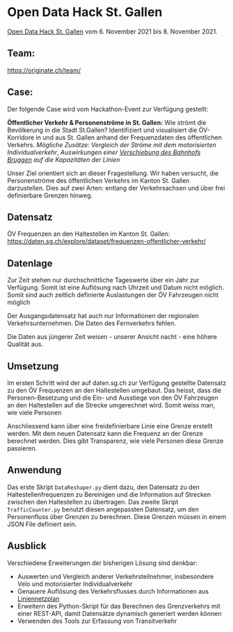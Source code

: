 # Open Data Hack St. Gallen
[Open Data Hack St. Gallen](https://opendata-hack-stgallen.devpost.com/) vom 6. November 2021 bis 8. November 2021.

## Team:
https://originate.ch/team/

## Case:

Der folgende Case wird vom Hackathon-Event zur Verfügung gestellt:

**Öffentlicher Verkehr & Personenströme in St. Gallen:** Wie strömt die Bevölkerung in die Stadt St.Gallen? Identifiziert und visualisiert die ÖV-Korridore in und aus St. Gallen anhand der Frequenzdaten des öffentlichen Verkehrs. *Mögliche Zusätze: Vergleich der Ströme mit dem motorisierten Individualverkehr*, *Auswirkungen einer [Verschiebung des Bahnhofs Bruggen](https://www.tagblatt.ch/ostschweiz/stgallen/vision-die-bahnhoefe-bruggen-und-haggen-zu-einem-neuen-bahnhof-kombinieren-jetzt-prueft-stgallen-die-machbarkeit-ld.2111948) auf die Kapazitäten der Linien*



Unser Ziel orientiert sich an dieser Fragestellung. Wir haben versucht, die Personenströme des öffentlichen Verkehrs im Kanton St. Gallen darzustellen. Dies auf zwei Arten: entlang der Verkehrsachsen und über frei definierbare Grenzen hinweg.

## Datensatz

ÖV Frequenzen an den Haltestellen im Kanton St. Gallen:
 https://daten.sg.ch/explore/dataset/frequenzen-offentlicher-verkehr/


## Datenlage

Zur Zeit stehen nur durchschnittliche Tageswerte über ein Jahr zur Verfügung. Somit ist eine Auflösung nach Uhrzeit und Datum nicht möglich. Somit sind auch zeitlich definierte Auslastungen der ÖV Fahrzeugen nicht möglich

Der Ausgangsdatensatz hat auch nur Informationen der regionalen Verkehrsunternehmen. Die Daten des Fernverkehrs fehlen.

Die Daten aus jüngerer Zeit weisen - unserer Ansicht nacht - eine höhere Qualität aus.

## Umsetzung

Im ersten Schritt wird der auf daten.sg.ch zur Verfügung gestellte Datensatz zu den ÖV Frequenzen an den Haltestellen umgebaut. Das heisst, dass die Personen-Besetzung und die Ein- und Ausstiege von den ÖV Fahrzeugen an den Haltestellen auf die Strecke umgerechnet wird. Somit weiss man, wie viele Personen 

Anschliessend kann über eine freidefinierbare Linie eine Grenze erstellt werden. Mit dem neuen Datensatz kann die Frequenz an der Grenze berechnet werden. Dies gibt Transparenz, wie viele Personen diese Grenze passieren.

## Anwendung
Das erste Skript `DataReshaper.py` dient dazu, den Datensatz zu den Haltestellenfrequenzen zu Bereinigen und die Information auf Strecken zwischen den Haltestellen zu übertragen. Das zweite Skript `TrafficCounter.py` benutzt diesen angepassten Datensatz, um den Personenfluss über Grenzen zu berechnen. Diese Grenzen müssen in einem JSON File definiert sein.



## Ausblick 

Verschiedene Erweiterungen der bisherigen Lösung sind denkbar:
- Auswerten und Vergleich anderer Verkehrsteilnehmer, insbesondere Velo und motorisierter Individualverkehr
- Genauere Auflösung des Verkehrsflusses durch Informationen aus [Liniennetzplan](https://daten.sg.ch/explore/dataset/ov-vbsg%40stadt-stgallen/information/?disjunctive.linie&dataChart=eyJxdWVyaWVzIjpbeyJjb25maWciOnsiZGF0YXNldCI6Im92LXZic2dAc3RhZHQtc3RnYWxsZW4iLCJvcHRpb25zIjp7ImRpc2p1bmN0aXZlLmxpbmllIjp0cnVlLCJzb3J0IjoibGluaWUifX0sImNoYXJ0cyI6W3siYWxpZ25Nb250aCI6dHJ1ZSwidHlwZSI6ImNvbHVtbiIsImZ1bmMiOiJDT1VOVCIsInNjaWVudGlmaWNEaXNwbGF5Ijp0cnVlLCJjb2xvciI6IiMxOTYzMEEifV0sInhBeGlzIjoibGluaWUiLCJtYXhwb2ludHMiOjUwLCJzb3J0IjoiIn1dLCJ0aW1lc2NhbGUiOiIiLCJkaXNwbGF5TGVnZW5kIjp0cnVlLCJhbGlnbk1vbnRoIjp0cnVlfQ%3D%3D&location=17,47.41992,9.36728&basemap=jawg.streets)
- Erweitern des Python-Skript für das Berechnen des Grenzverkehrs mit einer REST-API, damit Datensätze dynamisch generiert werden können
- Verwenden des Tools zur Erfassung von Transitverkehr

